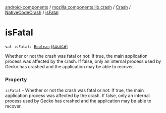 [android-components](../../../index.md) / [mozilla.components.lib.crash](../../index.md) / [Crash](../index.md) / [NativeCodeCrash](index.md) / [isFatal](./is-fatal.md)

# isFatal

`val isFatal: `[`Boolean`](https://kotlinlang.org/api/latest/jvm/stdlib/kotlin/-boolean/index.html) [(source)](https://github.com/mozilla-mobile/android-components/blob/master/components/lib/crash/src/main/java/mozilla/components/lib/crash/Crash.kt#L91)

Whether or not the crash was fatal or not: If true, the main application process was affected
    by the crash. If false, only an internal process used by Gecko has crashed and the application
    may be able to recover.

### Property

`isFatal` - Whether or not the crash was fatal or not: If true, the main application process was affected
    by the crash. If false, only an internal process used by Gecko has crashed and the application
    may be able to recover.